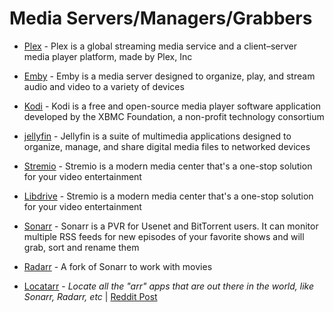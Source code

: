 # Media Servers/Managers/Grabbers

* [Plex](https://www.plex.tv/) - Plex is a global streaming media service and a client–server media player platform, made by Plex, Inc

* [Emby](https://emby.media/) - Emby is a media server designed to organize, play, and stream audio and video to a variety of devices

* [Kodi](https://kodi.tv/) - Kodi is a free and open-source media player software application developed by the XBMC Foundation, a non-profit technology consortium

* [jellyfin](https://jellyfin.org/) - Jellyfin is a suite of multimedia applications designed to organize, manage, and share digital media files to networked devices

* [Stremio](https://www.stremio.com/) - Stremio is a modern media center that's a one-stop solution for your video entertainment

* [Libdrive](https://github.com/libdrive/libdrive) - Stremio is a modern media center that's a one-stop solution for your video entertainment

* [Sonarr](https://sonarr.tv/) - Sonarr is a PVR for Usenet and BitTorrent users. It can monitor multiple RSS feeds for new episodes of your favorite shows and will grab, sort and rename them

* [Radarr](https://radarr.video/) - A fork of Sonarr to work with movies

* [Locatarr](https://github.com/rustyshackleford36/locatarr) - *Locate all the "arr" apps that are out there in the world, like Sonarr, Radarr, etc* | [Reddit Post](https://amp.reddit.com/r/radarr/comments/hbwnb2/a_list_of_all_companion_tools_and_software/)
